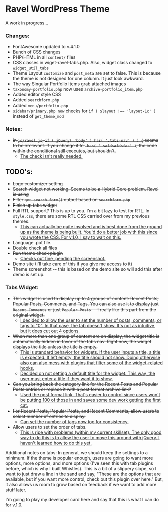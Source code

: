 # Ravel WordPress Theme

A work in progress...

### Changes:

* FontAwesome updated to v.4.1.0
* Bunch of CSS changes
* PHP/HTML in all `content/` files
* CSS classes in wiget-ravel-tabs.php. Also, widget class changed to `widget_util_tabs`
* Theme Layout `customize` and `post_meta` are set to false. This is because the theme is not designed for one column. It just look awkward.
* The way Singular Portfolio Items grab attached images
* `taxonomy-portfolio.php` now uses `archive-portfolio_item.php`
* Added editor style CSS
* Added `searchform.php`
* Added `menu/portfolio.php`
* `sidebar/primary.php now` checks for `if ( $layout !== 'layout-1c' )` instead of `get_theme_mod`

### Notes:
* <del>in `js/ravel.js`, `if ( jQuery( 'body' ).has( '.tabs-nav' ) ) {` seems to be irrelevant. If you change it to `.has( '.safdsafdsfas' )`, the code within the conditional still executes, but shouldn't.</del>
	* <ins>The check isn't really needed.</ins>

## TODO's:

* <del>Logo customizer setting</del>
* <del>Search widget not working. Seems to be a Hybrid Core problem. Ravel is using</del> 
* <del>Filter `get_search_form()` output based on `searchform.php`</del>
* <del>Finish up tabs widget</del>
* Full RTL support? This is up to you. I'm a bit lazy to test for RTL. In `style.css`, there are some RTL CSS carried over from my previous themes.
	* <ins>This can actually be quite involved and is best done from the ground up as the theme is being built. You'd do a better job with this since you wrote the CSS. For v.1.0, I say to wait on this.</ins>
* Language .pot file.
* Double check all files
* <del>Run theme check plugin</del>
	* <ins>Checks out fine, pending the screenshot.</ins>
* Demo site (I'll take care of this if you give me access to it)
* Theme screenshot -- this is based on the demo site so will add this after demo is set up.

### Tabs Widget:

* <del>This widget is used to display up to 4 groups of content: Recent Posts, Popular Posts, Comments, and Tags. You can also use it to display just `Recent Comments` or just `Popular Posts` -- I really like this part from the original widget.</del>
	* <ins>I decided to allow the user to set the number of posts, comments, or tags to "0".  In that case, the tab doesn't show.  It's not as intuitive, but it does cut out 4 options.</ins>
* <del>When more than one group of content are on display, the widget title is automatically hidden in favor of the tabs nav. Right now, the widget displays the title unless the title is empty.</del>
	* <ins>This is standard behavior for widgets.  If the user inputs a title, a title is expected.  If left empty, the title should not show.  Doing otherwise also can also mess with plugins that filter some of the widget-related hooks.</ins>
	* <ins>Decided on not setting a default title for the widget. This way, the user must enter a title if they want it to show.</ins>
* <del>Can you bring back the category link for the Recent Posts and Popular Posts entries or replace it with a post format archive link?</del>
	* <ins>Used the post format link. That's easier to control since users won't be putting 100 of those in and saves some dev work getting the first cat.</ins>
* <del>For Recent Posts, Popular Posts, and Recent Comments, allow users to select number of entries to display.</del>
	* <ins>Can set the number of tags now too for consistency.</ins>
* Allow users to set the order of tabs.
	* <ins>This is ripe with problems (within my current skillset).  The only good way to do this is to allow the user to move this around with jQuery.  I haven't learned how to do this yet.</ins>

Additional notes on tabs:  In general, we should keep the settings to a minimum.  If the theme is popular enough, users are going to want more options, more options, and more options (I've seen this with tab plugins before, which is why I built Whistles).  This is a bit of a slippery slope, so I want to just draw a line in the sand and say, "These are the options that are available, but if you want more control, check out this plugin over here."  But, it also allows us room to grow based on feedback if we want to add more stuff later.

I'm going to play my developer card here and say that this is what I can do for v.1.0.